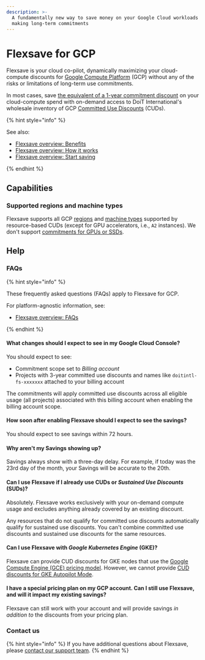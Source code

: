 ```yaml
---
description: >-
  A fundamentally new way to save money on your Google Cloud workloads without
  making long-term commitments
---
```


# Flexsave for GCP

Flexsave is your cloud co-pilot, dynamically maximizing your cloud-compute discounts for [Google Compute Platform](https://cloud.google.com) (GCP) without any of the risks or limitations of long-term use commitments.

In most cases, save [the equivalent of a 1-year commitment discount](overview.md#how-much-can-i-save) on your cloud-compute spend with on-demand access to DoiT International's wholesale inventory of GCP [Committed Use Discounts](https://cloud.google.com/docs/cuds) (CUDs).

{% hint style="info" %}

See also:

- [Flexsave overview: Benefits](overview.md#benefits)
- [Flexsave overview: How it works](overview.md#how-it-works)
- [Flexsave overview: Start saving](overview.md#start-saving)

{% endhint %}

## Capabilities

### Supported regions and machine types

Flexsave supports all GCP [regions](https://cloud.google.com/compute/docs/regions-zones) and [machine types](https://cloud.google.com/compute/docs/machine-types) supported by resource-based CUDs (except for GPU accelerators, i.e., `A2` instances). We don't support [commitments for GPUs or SSDs](https://cloud.google.com/compute/docs/instances/signing-up-committed-use-discounts#commitments_for_gpus_and_local_ssd).

## Help

### FAQs

{% hint style="info" %}

These frequently asked questions (FAQs) apply to Flexsave for GCP.

For platform-agnostic information, see:

- [Flexsave overview: FAQs](overview.md#faqs)

{% endhint %}

#### What changes should I expect to see in my Google Cloud Console?

You should expect to see:

- Commitment scope set to _Billing account_
- Projects with 3-year committed use discounts and names like `doitintl-fs-xxxxxxx` attached to your billing account

The commitments will apply committed use discounts across all eligible usage (all projects) associated with this billing account when enabling the billing account scope.

#### How soon after enabling Flexsave should I expect to see the savings?

You should expect to see savings within 72 hours.

#### Why aren't my Savings showing up?

Savings always show with a three-day delay. For example, if today was the 23rd day of the month, your Savings will be accurate to the 20th.

#### Can I use Flexsave if I already use CUDs or _Sustained Use Discounts_ (SUDs)?

Absolutely. Flexsave works exclusively with your on-demand compute usage and excludes anything already covered by an existing discount.

Any resources that do not qualify for committed use discounts automatically qualify for sustained use discounts. You can't combine committed use discounts and sustained use discounts for the same resources.

#### Can I use Flexsave with _Google Kubernetes Engine_ (GKE)?

Flexsave can provide CUD discounts for GKE nodes that use the [Google Compute Engine (GCE) pricing model](https://cloud.google.com/compute/docs/instances/signing-up-committed-use-discounts#restrictions). However, we cannot provide [CUD discounts for GKE Autopilot Mode](https://cloud.google.com/kubernetes-engine/cud).

#### I have a special pricing plan on my GCP account. Can I still use Flexsave, and will it impact my existing savings?

Flexsave can still work with your account and will provide savings _in addition to_ the discounts from your pricing plan.

### Contact us

{% hint style="info" %}
If you have additional questions about Flexsave, please [contact our support team](../services/consulting-support/).
{% endhint %}
